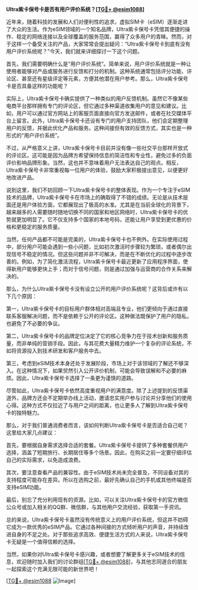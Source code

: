 **Ultra紫卡保号卡是否有用户评价系统？[[TG💪+ @esim1088](https://t.me/s/esim1088)]**

近年来，随着科技的发展和人们对便利性的追求，虚拟SIM卡（eSIM）逐渐走进了大众的生活。作为eSIM领域的一个知名品牌，Ultra紫卡保号卡凭借其便捷的操作、稳定的网络连接以及全球覆盖的服务范围，赢得了众多用户的青睐。然而，对于这样一个备受关注的产品，大家常常会提出疑问：“Ultra紫卡保号卡到底有没有用户评价系统呢？”今天，我们就来详细探讨一下这个问题。

首先，我们需要明确什么是“用户评价系统”。简单来说，用户评价系统就是一种让使用者能够对产品或服务进行反馈和打分的机制。这种系统通常包括评分功能、评论区、甚至还有星级评定等元素，方便其他潜在用户参考。那么，Ultra紫卡保号卡是否具备这样的功能呢？

实际上，Ultra紫卡保号卡确实提供了一种类似的用户反馈机制。虽然它不像某些电商平台那样拥有专门的评论区，但它通过多种渠道收集用户的意见和建议。比如，用户可以通过官方网站上的客服页面直接向官方发送邮件，或者在社交媒体平台上留言。此外，Ultra紫卡保号卡还设有专门的用户支持团队，他们会定期整理用户的反馈，并据此优化产品和服务。这种间接但有效的反馈方式，其实也是一种形式的“用户评价系统”。

不过，从严格意义上讲，Ultra紫卡保号卡目前并没有像一些社交平台那样开放式的评论区。这可能是因为品牌方希望保持信息的简洁性和专业性，避免过多的负面评价影响品牌形象。当然，这也并不意味着用户无法表达自己的观点。相反，Ultra紫卡保号卡非常重视每一位用户的体验，鼓励大家积极提出意见，以便更好地改进产品。

说到这里，我们不妨回顾一下Ultra紫卡保号卡的整体表现。作为一个专注于eSIM技术的品牌，Ultra紫卡保号卡在市场上的确取得了不错的成绩。无论是从技术层面还是用户体验方面，它都展现出了极高的水准。尤其是在当前全球化的背景下，越来越多的人需要随时随地切换不同的国家和地区网络时，Ultra紫卡保号卡的优势就更加明显了。它不仅支持多个国家的本地号码，还能让用户享受到更优惠的价格和更稳定的服务质量。

当然，任何产品都不可能是完美的，Ultra紫卡保号卡也不例外。在实际使用过程中，部分用户可能会遇到一些小问题，比如初次激活时步骤较为繁琐，或者偶尔出现信号不稳定的情况。但这些问题并非不可解决，而是在不断优化的过程中逐步改善的。例如，为了简化激活流程，Ultra紫卡保号卡最近更新了应用程序界面，使得新用户能够更快上手；而对于信号问题，则是通过加强与运营商的合作关系来解决的。

那么，为什么Ultra紫卡保号卡没有设立公开的用户评价系统呢？这背后或许有以下几个原因：

第一，Ultra紫卡保号卡的目标用户群体相对高端且专业，他们更倾向于通过直接联系客服解决问题，而不是依赖于公开的评论区。这种做法既保护了用户的隐私，也避免了不必要的争议。

第二，Ultra紫卡保号卡的品牌定位决定了它的核心竞争力在于技术创新和服务质量，而非单纯的营销手段。因此，与其花费大量精力维护一个复杂的评论系统，不如将资源投入到技术研发和客户服务中去。

第三，考虑到eSIM技术本身还处于发展阶段，市场上对于该领域的了解还不够深入。在这种情况下，如果贸然引入公开评价机制，可能会导致误解和不必要的麻烦。因此，Ultra紫卡保号卡选择了一条更为谨慎的道路。

尽管如此，Ultra紫卡保号卡依然高度重视用户的满意度。除了上述提到的反馈渠道外，品牌方还会不定期举办线上活动，邀请忠实用户参与讨论并分享他们的使用心得。这种方式不仅拉近了与用户之间的距离，也让更多人了解到Ultra紫卡保号卡的独特魅力。

那么，对于我们普通消费者而言，该如何判断Ultra紫卡保号卡是否适合自己呢？这里给大家几点建议：

首先，要根据自身需求选择合适的套餐。Ultra紫卡保号卡提供了多种套餐供用户选择，涵盖了短期旅行、长期居住等多个场景。因此，在购买之前一定要仔细评估自己的实际需求，以免造成浪费。

其次，要注意查看产品的兼容性。由于eSIM技术尚未完全普及，不同设备对其的支持程度可能存在差异。所以在选购之前，最好先确认自己的手机或其他终端是否支持eSIM功能。

最后，别忘了充分利用现有的资源。比如，可以关注Ultra紫卡保号卡的官方微信公众号或加入相关的QQ群、微信群，与其他用户交流经验，获取第一手资讯。

总的来说，Ultra紫卡保号卡虽然没有传统意义上的用户评价系统，但这并不妨碍它成为一款优秀的eSIM产品。它通过各种间接的方式倾听用户的声音，并持续改进自身的不足之处。对于那些追求高效、便捷生活方式的人来说，Ultra紫卡保号卡无疑是一个值得信赖的选择。

当然，如果你对Ultra紫卡保号卡感兴趣，或者想要了解更多关于eSIM技术的信息，欢迎随时加入我们的讨论群组[[TG💪+ @esim1088](https://t.me/s/esim1088)]，与其他志同道合的朋友一起探索这个充满无限可能的新世界吧！

[[TG💪+ @esim1088](https://t.me/s/esim1088) ![Image](https://i.postimg.cc/4NQfJmqS/Snipaste-2025-05-13-00-14-12.png)]